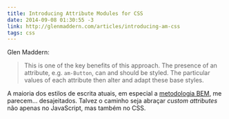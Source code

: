 ```yaml
---
title: Introducing Attribute Modules for CSS
date: 2014-09-08 01:30:55 -3
link: http://glenmaddern.com/articles/introducing-am-css
tags: css
---
```


Glen Maddern:

> This is one of the key benefits of this approach. The presence of an attribute, e.g. `am-Button`, can and should be styled. The particular values of each attribute then alter and adapt these base styles.

A maioria dos estilos de escrita atuais, em especial a [metodologia BEM](http://bem.info/), me parecem... desajeitados. Talvez o caminho seja abraçar _custom attributes_ não apenas no JavaScript, mas também no CSS.
